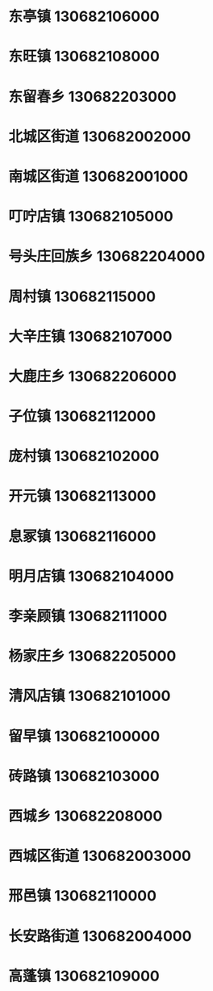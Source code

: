 # 东亭镇 130682106000
# 东旺镇 130682108000
# 东留春乡 130682203000
# 北城区街道 130682002000
# 南城区街道 130682001000
# 叮咛店镇 130682105000
# 号头庄回族乡 130682204000
# 周村镇 130682115000
# 大辛庄镇 130682107000
# 大鹿庄乡 130682206000
# 子位镇 130682112000
# 庞村镇 130682102000
# 开元镇 130682113000
# 息冢镇 130682116000
# 明月店镇 130682104000
# 李亲顾镇 130682111000
# 杨家庄乡 130682205000
# 清风店镇 130682101000
# 留早镇 130682100000
# 砖路镇 130682103000
# 西城乡 130682208000
# 西城区街道 130682003000
# 邢邑镇 130682110000
# 长安路街道 130682004000
# 高蓬镇 130682109000
